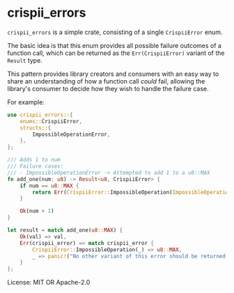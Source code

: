 # crispii_errors

<code>crispii_errors</code> is a simple crate, consisting of a single <code>CrispiiError</code> enum.

The basic idea is that this enum provides all possible failure outcomes of a function call, which can be returned as the <code>Err(CrispiiError)</code> variant of the <code>Result</code> type.

This pattern provides library creators and consumers with an easy way to share an understanding of how a function call *could* fail, allowing the library's consumer to decide how they wish to handle the failure case.

For example:
```rust
use crispii_errors::{
    enums::CrispiiError,
    structs::{
        ImpossibleOperationError,
    },
};

/// Adds 1 to num
/// Failure cases:
/// - ImpossibleOperationError -> Attempted to add 1 to a u8::MAX
fn add_one(num: u8) -> Result<u8, CrispiiError> {
    if num == u8::MAX {
        return Err(CrispiiError::ImpossibleOperation(ImpossibleOperationError::new("'num' is already equal to the maximum possible u8 value")));
    }

    Ok(num + 1)
}

let result = match add_one(u8::MAX) {
    Ok(val) => val,
    Err(crispii_error) => match crispii_error {
        CrispiiError::ImpossibleOperation(_) => u8::MAX,
        _ => panic!("No other variant of this error should be returned."),
    }
};
```

License: MIT OR Apache-2.0
